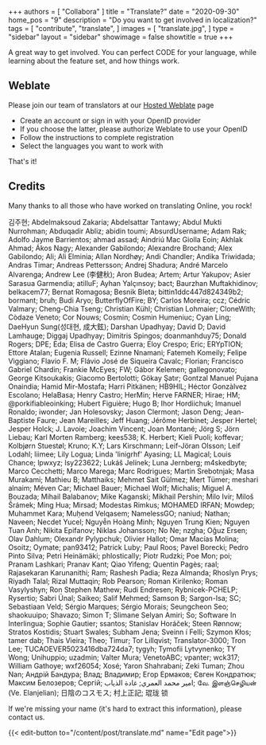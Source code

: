 +++
authors = [
    "Collabora"
]
title = "Translate?"
date = "2020-09-30"
home_pos = "9"
description = "Do you want to get involved in localization?"
tags = [
    "contribute",
    "translate",
]
images = [
    "translate.jpg",
]
type = "sidebar"
layout = "sidebar"
showimage = false
showtitle = true
+++

A great way to get involved. You can perfect CODE for your language, while learning about the feature set, and how things work.
<!--more-->
## Weblate
Please join our team of translators at our [Hosted Weblate](https://hosted.weblate.org/projects/collabora-online/) page
* Create an account or sign in with your OpenID provider
* If you choose the latter, please authorize Weblate to use your OpenID
* Follow the instructions to complete registration
* Select the languages you want to work with

That's it!

## Credits

Many thanks to all those who have worked on translating Online, you rock!

김주현; Abdelmaksoud Zakaria; Abdelsattar Tantawy; Abdul Mukti Nurrohman; Abduqadir Abliz; abidin toumi; AbsurdUsername; Adam Rak; Adolfo Jayme Barrientos; ahmad assad; Aindriú Mac Giolla Eoin; Akhlak Ahmad; Ákos Nagy; Alexander Gabilondo; Alexandre Brochand; Alex Gabilondo; Ali; Ali Elminia; Allan Nordhøy; Andi Chandler; Andika Triwidada; Andras Timar; Andreas Pettersson; Andrej Shadura; André Marcelo Alvarenga; Andrew Lee (李健秋); Aron Budea; Artem; Artur Yakupov; Asier Sarasua Garmendia; atilluF; Ayhan Yalçınsoy; bact; Baurzhan Muftakhidinov; belkacem77; Bernat Romagosa; Besnik Bleta; bittin1ddc447d824349b2; bormant; bruh; Budi Aryo; ButterflyOfFire; BY; Carlos Moreira; ccz; Cédric Valmary; Cheng-Chia Tseng; Christian Kühl; Christian Lohmaier; CloneWith; Còdaze Veneto; Cor Nouws; Cosmin; Cosmin Humeniuc; Cyan Ling; DaeHyun Sung(성대현, 成大鉉); Darshan Upadhyay; David D; David Lamhauge; Diggaj Upadhyay; Dimitris Spingos; doanmanhduy75; Donald Rogers; DPE; Eda; Elisa de Castro Guerra; Eloy Crespo; Eric; ERYpTION; Ettore Atalan; Eugenia Russell; Ezinne Nnamani; Fatemeh Komeily; Felipe Viggiano; Flavio F. M; Flávio José de Siqueira Cavalc; Florian; Francisco Gabriel Chardin; Frankie McEyes; FW; Gábor Kelemen; gallegonovato; George Kitsoukakis; Giacomo Bertolotti; Gökay Şatır; Gontzal Manuel Pujana Onaindia; Hamid Mir-Mostafa; Harri Pitkänen; HB9HIL; Héctor Gonzàlvez Escolano; HelaBasa; Henry Castro; HerMin; Herve FARNER; Hirae; HM; @porkifiableoinking; Hubert Figuière; Hugo B; Ihor Hordiichuk; Imanuel Ronaldo; iwonder; Jan Holesovsky; Jason Clermont; Jason Deng; Jean-Baptiste Faure; Jean Mareilles; Jeff Huang; Jérôme Herbinet; Jesper Hertel; Jesper Holck; J. Lavoie; Joachim Vincent; Joan Montané; Jörg S; Jörn Liebau; Karl Morten Ramberg; kees538; K. Herbert; Kieli Puoli; koffevar; Kolbjørn Stuestøl; Kruno; K.Y; Lars Kirschmann; Leif-Jöran Olsson; Leif Lodahl; liimee; Lily Logua; Linda 'linigrhf' Ayasing; LL Magical; Louis Chance; lpwxyz; lsy223622; Lukáš Jelínek; Luna Jernberg; m4skedbyte; Marco Cecchetti; Marco Marega; Marc Rodrigues; Martin Srebotnjak; Masa Murakami; Mathieu B; Matthaiks; Mehmet Sait Gülmez; Mert Tümer; meshari alnaim; Méven Car; Michael Bauer; Michael Wolf; Michalis; Miguel A. Bouzada; Mihail Balabanov; Mike Kaganski; Mikhail Pershin; Milo Ivir; Miloš Šrámek; Ming Hua; Mirsad; Modestas Rimkus; MOHAMED IRFAN; Mowdep; Muhammet Kara; Muḥend Velqasem; NamelessGO; naniud; Nathan; Naveen; Necdet Yucel; Nguyễn Hoàng Minh; Nguyen Trung Kien; Nguyen Tuan Anh; Nikita Epifanov; Niklas Johansson; No Ne; nzgha; Oğuz Ersen; Olav Dahlum; Olexandr Pylypchuk; Olivier Hallot; Omar Macías Molina; Osoitz; Oymate; pan93412; Patrick Luby; Paul Roos; Pavel Borecki; Pedro Pinto Silva; Petri Heinämäki; phlostically; Piotr Rudzki; Poe Mon; poi; Pranam Lashkari; Pranav Kant; Qiao Yifeng; Quentin Pagès; raal; Rajasekaran Karunanithi; Ram; Rashesh Padia; Reza Almanda; Rhoslyn Prys; Riyadh Talal; Rizal Muttaqin; Rob Pearson; Roman Kirilenko; Roman Vasylyshyn; Ron Stephen Mathew; Rudi Endresen; Rybnicek-PCHELP; Rysertio; Sabri Ünal; Saikeo; Salif Mehmed; Samson B; Sargon-Isa; SC; Sebastiaan Veld; Sérgio Marques; Sérgio Morais; Seungcheon Seo; shaokuuipo; Shavazo; Simon T; Slimane Selyan Amiri; So; Software In Interlingua; Sophie Gautier; ssantos; Stanislav Horáček; Steen Rønnow; Stratos Kostidis; Stuart Swales; Subham Jena; Sveinn í Felli; Szymon Kłos; tamer dab; Thais Vieira; Theo; Timur; Tor Lillqvist; Translator-3000; Tron Lee; TUCAOEVER5023416dba724da7; tygyh; Tymofii Lytvynenko; TY Wong; Unihuppio; uzadmin; Valter Mura; VenetoABC; vpanter; wck317; William Gathoye; wxf26054; Xosé; Yaron Shahrabani; Zeki Tuman; Zhou Nan; Андрій Бандура; Влад; Владимир; Егор Ермаков; Євген Кондратюк; Максим Белозеров; Сергій; امير محمد العمري; غادة الذياب; வே. இளஞ்செழியன் (Ve. Elanjelian); 日陰のコスモス; 村上正記; 琨珑 锁







If we're missing your name (it's hard to extract this information), please contact us.

{{< edit-button to="/content/post/translate.md" name="Edit page">}}
